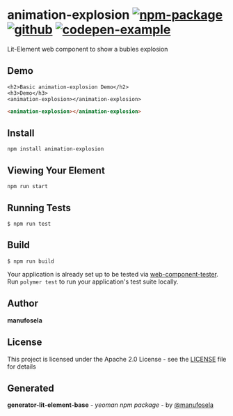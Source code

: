 # animation-explosion [![npm-package](https://img.shields.io/badge/npmjs-package-red)](https://www.npmjs.com/package/animation-explosion) [![github](https://img.shields.io/badge/github-repository-green)](https://github.com/manu/animation-explosion) [![codepen-example](https://img.shields.io/badge/codepen-example-black)](https://codepen.io/manufosela/pen/wvzXVYd)


Lit-Element web component to show a bubles explosion

## Demo

```
<h2>Basic animation-explosion Demo</h2>
<h3>Demo</h3>
<animation-explosion></animation-explosion>

```
<!---
```
<custom-element-demo>
  <template>
    <link rel="import" href="animation-explosion.html">
    <next-code-block></next-code-block>
  </template>
</custom-element-demo>
```
-->
```html
<animation-explosion></animation-explosion>

```
## Install
```
npm install animation-explosion
```

## Viewing Your Element

```
npm run start
```

## Running Tests

```
$ npm run test
```

## Build
```
$ npm run build
```

Your application is already set up to be tested via [web-component-tester](https://github.com/Polymer/web-component-tester). Run `polymer test` to run your application's test suite locally.

## Author
**manufosela**

## License

This project is licensed under the Apache 2.0 License - see the [LICENSE](LICENSE) file for details

## Generated

**generator-lit-element-base** - *yeoman npm package* - by [@manufosela](https://github.com/manufosela/generator-litelement-webcomponent)
